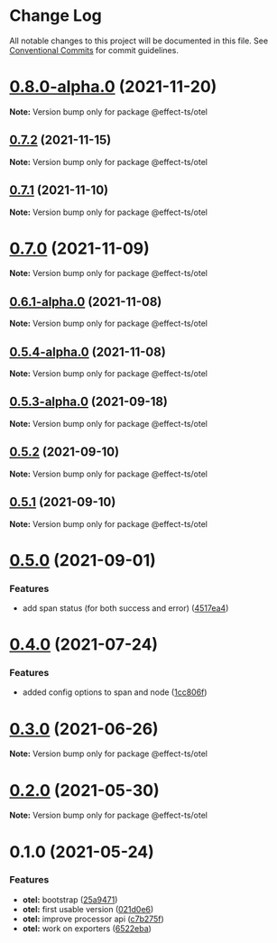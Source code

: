 # Change Log

All notable changes to this project will be documented in this file.
See [Conventional Commits](https://conventionalcommits.org) for commit guidelines.

# [0.8.0-alpha.0](https://github.com/Effect-TS/otel/compare/@effect-ts/otel@0.7.2...@effect-ts/otel@0.8.0-alpha.0) (2021-11-20)

**Note:** Version bump only for package @effect-ts/otel





## [0.7.2](https://github.com/Effect-TS/otel/compare/@effect-ts/otel@0.7.1...@effect-ts/otel@0.7.2) (2021-11-15)

**Note:** Version bump only for package @effect-ts/otel





## [0.7.1](https://github.com/Effect-TS/otel/compare/@effect-ts/otel@0.7.0...@effect-ts/otel@0.7.1) (2021-11-10)

**Note:** Version bump only for package @effect-ts/otel





# [0.7.0](https://github.com/Effect-TS/otel/compare/@effect-ts/otel@0.6.1-alpha.0...@effect-ts/otel@0.7.0) (2021-11-09)

**Note:** Version bump only for package @effect-ts/otel





## [0.6.1-alpha.0](https://github.com/Effect-TS/otel/compare/@effect-ts/otel@0.5.4-alpha.0...@effect-ts/otel@0.6.1-alpha.0) (2021-11-08)

**Note:** Version bump only for package @effect-ts/otel





## [0.5.4-alpha.0](https://github.com/Effect-TS/otel/compare/@effect-ts/otel@0.5.3-alpha.0...@effect-ts/otel@0.5.4-alpha.0) (2021-11-08)

**Note:** Version bump only for package @effect-ts/otel





## [0.5.3-alpha.0](https://github.com/Effect-TS/otel/compare/@effect-ts/otel@0.5.2...@effect-ts/otel@0.5.3-alpha.0) (2021-09-18)

**Note:** Version bump only for package @effect-ts/otel





## [0.5.2](https://github.com/Effect-TS/otel/compare/@effect-ts/otel@0.5.1...@effect-ts/otel@0.5.2) (2021-09-10)

**Note:** Version bump only for package @effect-ts/otel





## [0.5.1](https://github.com/Effect-TS/otel/compare/@effect-ts/otel@0.5.0...@effect-ts/otel@0.5.1) (2021-09-10)

**Note:** Version bump only for package @effect-ts/otel





# [0.5.0](https://github.com/Effect-TS/otel/compare/@effect-ts/otel@0.4.0...@effect-ts/otel@0.5.0) (2021-09-01)


### Features

* add span status (for both success and error) ([4517ea4](https://github.com/Effect-TS/otel/commit/4517ea4f3ff96ec9a5815b1fab0e66ea3d105ebe))





# [0.4.0](https://github.com/Effect-TS/otel/compare/@effect-ts/otel@0.3.0...@effect-ts/otel@0.4.0) (2021-07-24)


### Features

* added config options to span and node ([1cc806f](https://github.com/Effect-TS/otel/commit/1cc806f8a16d779faca32603af7ee3bff5f32b98))





# [0.3.0](https://github.com/Effect-TS/otel/compare/@effect-ts/otel@0.2.0...@effect-ts/otel@0.3.0) (2021-06-26)

**Note:** Version bump only for package @effect-ts/otel





# [0.2.0](https://github.com/Effect-TS/otel/compare/@effect-ts/otel@0.1.0...@effect-ts/otel@0.2.0) (2021-05-30)

**Note:** Version bump only for package @effect-ts/otel





# 0.1.0 (2021-05-24)


### Features

* **otel:** bootstrap ([25a9471](https://github.com/Effect-TS/otel/commit/25a947104563917279c038077060ff924f772fb1))
* **otel:** first usable version ([021d0e6](https://github.com/Effect-TS/otel/commit/021d0e66f8ba4173e1f42057ed2b306c68854982))
* **otel:** improve processor api ([c7b275f](https://github.com/Effect-TS/otel/commit/c7b275f0f000ca60c374ed1046d286a9ed8e6a21))
* **otel:** work on exporters ([6522eba](https://github.com/Effect-TS/otel/commit/6522eba66e71035b53aa96404977f89ff0210028))

